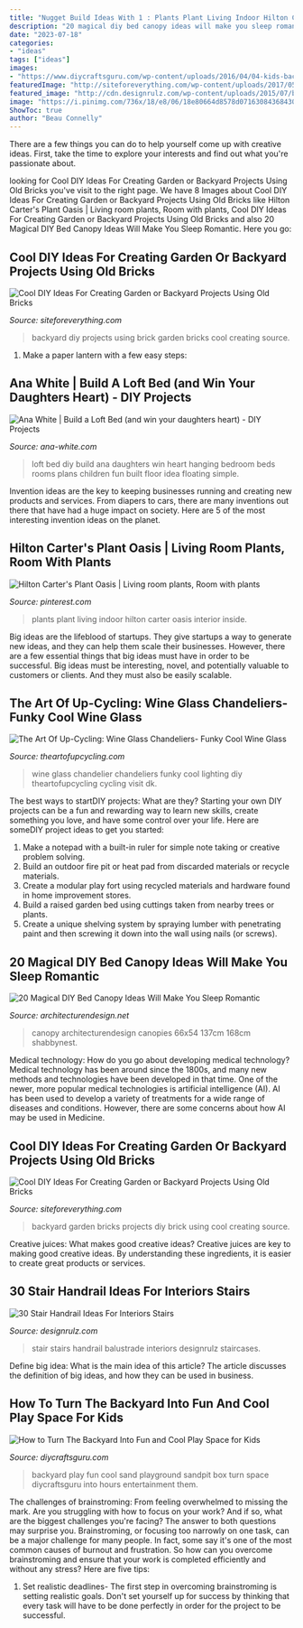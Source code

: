 ```yaml
---
title: "Nugget Build Ideas With 1 : Plants Plant Living Indoor Hilton Carter Oasis Interior Inside"
description: "20 magical diy bed canopy ideas will make you sleep romantic"
date: "2023-07-18"
categories:
- "ideas"
tags: ["ideas"]
images:
- "https://www.diycraftsguru.com/wp-content/uploads/2016/04/04-kids-backyard-playground.jpg"
featuredImage: "http://siteforeverything.com/wp-content/uploads/2017/05/Brick-Backyard-13.jpg"
featured_image: "http://cdn.designrulz.com/wp-content/uploads/2015/07/balustrade-designrulz-3.jpg"
image: "https://i.pinimg.com/736x/18/e8/06/18e80664d8578d071630843684304773.jpg"
ShowToc: true
author: "Beau Connelly"
---
```



There are a few things you can do to help yourself come up with creative ideas. First, take the time to explore your interests and find out what you're passionate about.

	

		
looking for Cool DIY Ideas For Creating Garden or Backyard Projects Using Old Bricks you've visit to the right page. We have 8 Images about Cool DIY Ideas For Creating Garden or Backyard Projects Using Old Bricks like Hilton Carter&#039;s Plant Oasis | Living room plants, Room with plants, Cool DIY Ideas For Creating Garden or Backyard Projects Using Old Bricks and also 20 Magical DIY Bed Canopy Ideas Will Make You Sleep Romantic. Here you go:
		
    
## Cool DIY Ideas For Creating Garden Or Backyard Projects Using Old Bricks

<img loading=lazy src="http://siteforeverything.com/wp-content/uploads/2017/05/Brick-Backyard-17.jpg" onerror="this.onerror=null;this.src='https://tse1.mm.bing.net/th?id=OIP.S6NyV5uncik7BWMeyC9tXAHaHS&amp;pid=15.1';" alt="Cool DIY Ideas For Creating Garden or Backyard Projects Using Old Bricks">

_Source: siteforeverything.com_

>backyard diy projects using brick garden bricks cool creating source. 

	

1. Make a paper lantern with a few easy steps:

    
## Ana White | Build A Loft Bed (and Win Your Daughters Heart) - DIY Projects

<img loading=lazy src="http://www.ana-white.com/sites/default/files/3154815154_1347485250.JPG" onerror="this.onerror=null;this.src='https://tse4.mm.bing.net/th?id=OIP.yQjU3GWm0tP61zRmI073DgHaLH&amp;pid=15.1';" alt="Ana White | Build a Loft Bed (and win your daughters heart) - DIY Projects">

_Source: ana-white.com_

>loft bed diy build ana daughters win heart hanging bedroom beds rooms plans children fun built floor idea floating simple. 

	

Invention ideas are the key to keeping businesses running and creating new products and services. From diapers to cars, there are many inventions out there that have had a huge impact on society. Here are 5 of the most interesting invention ideas on the planet.

    
## Hilton Carter&#039;s Plant Oasis | Living Room Plants, Room With Plants

<img loading=lazy src="https://i.pinimg.com/736x/18/e8/06/18e80664d8578d071630843684304773.jpg" onerror="this.onerror=null;this.src='https://tse2.mm.bing.net/th?id=OIP.efc77dlg_-qDrE26lsKhRAHaLG&amp;pid=15.1';" alt="Hilton Carter&#039;s Plant Oasis | Living room plants, Room with plants">

_Source: pinterest.com_

>plants plant living indoor hilton carter oasis interior inside. 

	

Big ideas are the lifeblood of startups. They give startups a way to generate new ideas, and they can help them scale their businesses. However, there are a few essential things that big ideas must have in order to be successful. Big ideas must be interesting, novel, and potentially valuable to customers or clients. And they must also be easily scalable.

    
## The Art Of Up-Cycling: Wine Glass Chandeliers- Funky Cool Wine Glass

<img loading=lazy src="http://2.bp.blogspot.com/-SaLMnj5kgY0/U7EVxIlgi8I/AAAAAAAAGzM/81WHMrO6G-M/s1600/wine+glasschandelier.jpg" onerror="this.onerror=null;this.src='https://tse2.mm.bing.net/th?id=OIP.lv5EP148JwTEiMZ775kN2QHaMY&amp;pid=15.1';" alt="The Art Of Up-Cycling: Wine Glass Chandeliers- Funky Cool Wine Glass">

_Source: theartofupcycling.com_

>wine glass chandelier chandeliers funky cool lighting diy theartofupcycling cycling visit dk. 

	

The best ways to startDIY projects: What are they?
Starting your own DIY projects can be a fun and rewarding way to learn new skills, create something you love, and have some control over your life. Here are someDIY project ideas to get you started: 
1. Make a notepad with a built-in ruler for simple note taking or creative problem solving.
2. Build an outdoor fire pit or heat pad from discarded materials or recycle materials. 
3. Create a modular play fort using recycled materials and hardware found in home improvement stores. 
4. Build a raised garden bed using cuttings taken from nearby trees or plants. 
5. Create a unique shelving system by spraying lumber with penetrating paint and then screwing it down into the wall using nails (or screws).

    
## 20 Magical DIY Bed Canopy Ideas Will Make You Sleep Romantic

<img loading=lazy src="https://cdn.architecturendesign.net/wp-content/uploads/2015/07/AD-DIY-Bed-Canopy-13.jpg" onerror="this.onerror=null;this.src='https://tse3.mm.bing.net/th?id=OIP.0zYA2rPhrQMR70Ooj5WczwHaJ4&amp;pid=15.1';" alt="20 Magical DIY Bed Canopy Ideas Will Make You Sleep Romantic">

_Source: architecturendesign.net_

>canopy architecturendesign canopies 66x54 137cm 168cm shabbynest. 

	

Medical technology: How do you go about developing medical technology?
Medical technology has been around since the 1800s, and many new methods and technologies have been developed in that time. One of the newer, more popular medical technologies is artificial intelligence (AI). AI has been used to develop a variety of treatments for a wide range of diseases and conditions. However, there are some concerns about how AI may be used in Medicine.

    
## Cool DIY Ideas For Creating Garden Or Backyard Projects Using Old Bricks

<img loading=lazy src="http://siteforeverything.com/wp-content/uploads/2017/05/Brick-Backyard-13.jpg" onerror="this.onerror=null;this.src='https://tse3.mm.bing.net/th?id=OIP.qlv9Gj1ze5gD8d2C8295TwHaLL&amp;pid=15.1';" alt="Cool DIY Ideas For Creating Garden or Backyard Projects Using Old Bricks">

_Source: siteforeverything.com_

>backyard garden bricks projects diy brick using cool creating source. 

	

Creative juices: What makes good creative ideas?
Creative juices are key to making good creative ideas. By understanding these ingredients, it is easier to create great products or services.

    
## 30 Stair Handrail Ideas For Interiors Stairs

<img loading=lazy src="http://cdn.designrulz.com/wp-content/uploads/2015/07/balustrade-designrulz-3.jpg" onerror="this.onerror=null;this.src='https://tse3.mm.bing.net/th?id=OIP.4TMNHphPhj2936Dw2D6N9AHaJ8&amp;pid=15.1';" alt="30 Stair Handrail Ideas For Interiors Stairs">

_Source: designrulz.com_

>stair stairs handrail balustrade interiors designrulz staircases. 

	

Define big idea: What is the main idea of this article?
The article discusses the definition of big ideas, and how they can be used in business.

    
## How To Turn The Backyard Into Fun And Cool Play Space For Kids

<img loading=lazy src="https://www.diycraftsguru.com/wp-content/uploads/2016/04/04-kids-backyard-playground.jpg" onerror="this.onerror=null;this.src='https://tse2.mm.bing.net/th?id=OIP.7OwUYE4sBV6lZtcy5vCrqwHaJ4&amp;pid=15.1';" alt="How to Turn The Backyard Into Fun and Cool Play Space for Kids">

_Source: diycraftsguru.com_

>backyard play fun cool sand playground sandpit box turn space diycraftsguru into hours entertainment them. 

	

The challenges of brainstroming: From feeling overwhelmed to missing the mark.
Are you struggling with how to focus on your work? And if so, what are the biggest challenges you're facing? The answer to both questions may surprise you. Brainstroming, or focusing too narrowly on one task, can be a major challenge for many people. In fact, some say it's one of the most common causes of burnout and frustration. 
So how can you overcome brainstroming and ensure that your work is completed efficiently and without any stress? Here are five tips: 

1. Set realistic deadlines- The first step in overcoming brainstroming is setting realistic goals. Don't set yourself up for success by thinking that every task will have to be done perfectly in order for the project to be successful.

